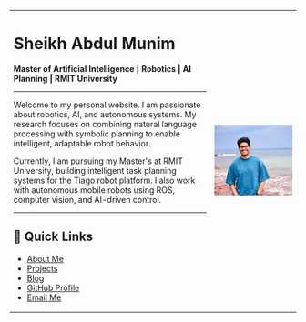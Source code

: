 <table>
<tr>
<td style="width:70%; vertical-align: top;">

# Sheikh Abdul Munim

**Master of Artificial Intelligence | Robotics | AI Planning | RMIT University**

---

Welcome to my personal website. I am passionate about robotics, AI, and autonomous systems. My research focuses on combining natural language processing with symbolic planning to enable intelligent, adaptable robot behavior.

Currently, I am pursuing my Master's at RMIT University, building intelligent task planning systems for the Tiago robot platform. I also work with autonomous mobile robots using ROS, computer vision, and AI-driven control.

---

## 🔗 Quick Links

- [About Me](about.md)  
- [Projects](projects.md)  
- [Blog](blog.md)  
- [GitHub Profile](https://github.com/sheikhmunim)  
- [Email Me](mailto:s4076159@student.rmit.edu.au)  

</td>
<td style="width:30%; text-align: center;">

<img src="assets/me.jpg" alt="Profile Photo" width="150">

</td>
</tr>
</table>
